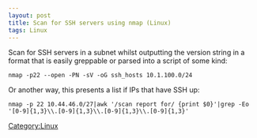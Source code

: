 ```yaml
---
layout: post 
title: Scan for SSH servers using nmap (Linux)
tags: Linux
---
```


Scan for SSH servers in a subnet whilst outputting the version string in
a format that is easily greppable or parsed into a script of some kind:

    nmap -p22 --open -PN -sV -oG ssh_hosts 10.1.100.0/24

Or another way, this presents a list if IPs that have SSH up:

    nmap -p 22 10.44.46.0/27|awk '/scan report for/ {print $0}'|grep -Eo '[0-9]{1,3}\\.[0-9]{1,3}\\.[0-9]{1,3}\\.[0-9]{1,3}'

[Category:Linux](Category:Linux "wikilink")
